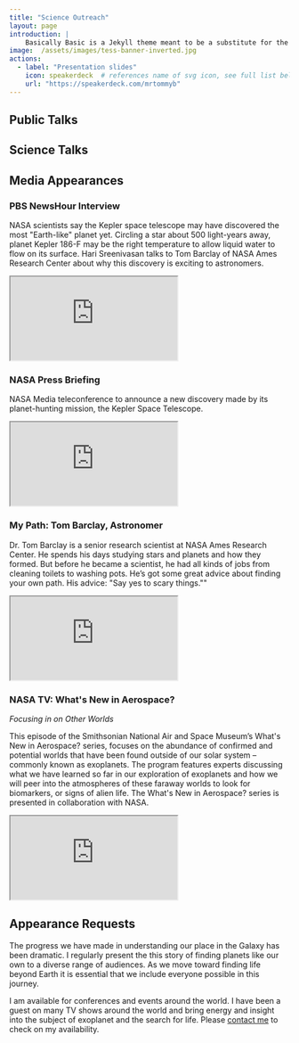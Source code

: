 ```yaml
---
title: "Science Outreach"
layout: page
introduction: |
    Basically Basic is a Jekyll theme meant to be a substitute for the default --- [Minima](https://github.com/jekyll/minima). Conventions and features found in Minima are fully supported by **Basically Basic**.
image:  /assets/images/tess-banner-inverted.jpg
actions:
  - label: "Presentation slides"
    icon: speakerdeck  # references name of svg icon, see full list below
    url: "https://speakerdeck.com/mrtommyb"
---
```


## Public Talks


## Science Talks


## Media Appearances

### PBS NewsHour Interview
NASA scientists say the Kepler space telescope may have discovered the most "Earth-like" planet yet. Circling a star about 500 light-years away, planet Kepler 186-F may be the right temperature to allow liquid water to flow on its surface. Hari Sreenivasan talks to Tom Barclay of NASA Ames Research Center about why this discovery is exciting to astronomers.
<div class="embed-responsive embed-responsive-16by9">
  <iframe class="embed-responsive-item" src="https://www.youtube.com/embed/i9eJN7l6Clo?rel=0&amp;showinfo=0"></iframe>
</div>

### NASA Press Briefing
NASA Media teleconference to announce a new discovery made by its planet-hunting mission, the Kepler Space Telescope.
<div class="embed-responsive embed-responsive-16by9">
  <iframe class="embed-responsive-item" src="https://www.youtube.com/embed/IguVzY0Zf0k?rel=0&amp;showinfo=0&amp;start=952"></iframe>
</div>


### My Path: Tom Barclay, Astronomer
Dr. Tom Barclay is a senior research scientist at NASA Ames Research Center. He spends his days studying stars and planets and how they formed. But before he became a scientist, he had all kinds of jobs from cleaning toilets to washing pots. He’s got some great advice about finding your own path. His advice:
"Say yes to scary things.""

<div class="embed-responsive embed-responsive-16by9">
  <iframe class="embed-responsive-item" src="https://www.youtube.com/embed/vT5sdsaLzd0?rel=0&amp;showinfo=0"></iframe>
</div>

### NASA TV: What's New in Aerospace?
*Focusing in on Other Worlds*

This episode of the Smithsonian National Air and Space Museum’s What's New in Aerospace? series, focuses on the abundance of confirmed and potential worlds that have been found outside of our solar system – commonly known as exoplanets. The program features experts discussing what we have learned so far in our exploration of exoplanets and how we will peer into the atmospheres of these faraway worlds to look for biomarkers, or signs of alien life. The What's New in Aerospace? series is presented in collaboration with NASA.
<div class="embed-responsive embed-responsive-16by9">
  <iframe class="embed-responsive-item" src="https://www.youtube.com/embed/vyq7wZrRCHo?rel=0&amp;showinfo=0"></iframe>
</div>


## Appearance Requests
The progress we have made in understanding our place in the Galaxy has been dramatic. I regularly present the this story of finding planets like our own to a diverse range of audiences. As we move toward finding life beyond Earth it is essential that we include everyone possible in this journey.

I am available for conferences and events around the world. I have been a guest on many TV shows around the world and bring energy and insight into the subject of exoplanet and the search for life. Please [contact me](mailto:tom@tombarclay.com) to check on my availability.